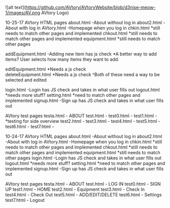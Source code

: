 ![alt text](https://github.com/AVtory/AVtoryWebsite/blob/d3nise-meow-1/images/AV.png AVtory Logo)








10-25-17 
AVtory HTML pages
about.html	-About without log in 
about2.html	-About with log in 
AVtory.html     -Homepage when you log in 
chkin.html		       *still needs to match other pages and implemented
chkout.html 		     *still needs to match other pages and implemented
equipment.html             *still needs to match other pages 

addEquipment.html       -Adding new item has js check
		    	*A better way to add items? User selects how many items they want to add. 
				       	      
editEquipment.html      *Needs a js check				
deleteEquipment.html	*Needs a js check
^Both of these need a way to be selected and edited

login.html	-Login has JS check and takes in what user fills out
logout.html	*needs more stuff?
setting.html	*need to match other pages and implemented
signup.html	-Sign up has JS check and takes in what user fills out 



AVtory test pages
testa.html - ABOUT 
test.html  - 
test0.html - 
test1.html - *testing for side overview
test2.html - 
test3.html - 
test4.html - 
test5.html - 
test6.html - 
test7.html - 

10-24-17 
AVtory HTML pages
about.html  -About without log in 
about2.html -About with log in 
AVtory.html -Homepage when you log in 
chkin.html  *still needs to match other pages and implemented
chkout.html *still needs to match other pages and implemented
equipment.html	   *still needs to match other pages 
login.html	   -Login has JS check and takes in what user fills out
logout.html	   *needs more stuff?
setting.html	   *need to match other pages and implemented
signup.html	   -Sign up has JS check and takes in what user fills out 

AVtory test pages
testa.html - ABOUT 
test.html  - LOG IN
test0.html - SIGN UP
test1.html - HOME
test2.html - Equipment
test3.html - Check In
test4.html - Check Out 
test5.html - ADD/EDIT/DELETE
test6.html - Settings
test7.html - Logout 
